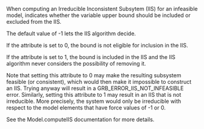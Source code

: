 When computing an Irreducible Inconsistent Subsytem (IIS) for an infeasible model, indicates whether the variable upper
bound should be included or excluded from the IIS.

The default value of -1 lets the IIS algorithm decide.

If the attribute is set to 0, the bound is not eligible for inclusion in the IIS.

If the attribute is set to 1, the bound is included in the IIS and the IIS algorithm never considers the possibility of
removing it.

Note that setting this attribute to 0 may make the resulting subsystem feasible (or consistent), which would then make
it impossible to construct an IIS. Trying anyway will result in a GRB_ERROR_IIS_NOT_INFEASIBLE error. Similarly, setting
this attribute to 1 may result in an IIS that is not irreducible. More precisely, the system would only be irreducible
with respect to the model elements that have force values of -1 or 0.

See the Model.computeIIS documentation for more details.